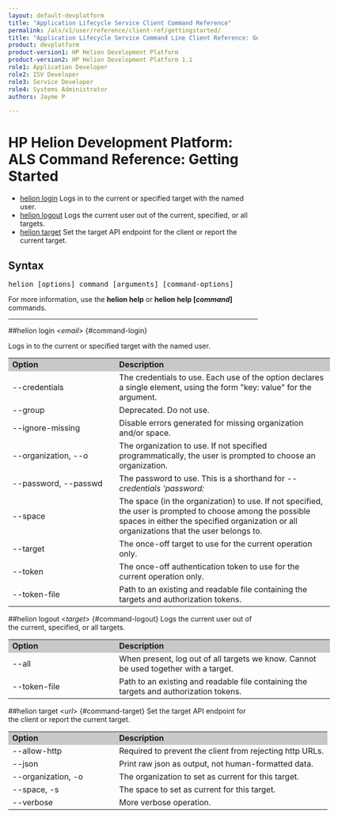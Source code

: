 ```yaml
---
layout: default-devplatform
title: "Application Lifecycle Service Client Command Reference"
permalink: /als/v1/user/reference/client-ref/gettingstarted/
title: "Application Lifecycle Service Command Line Client Reference: Getting Started"
product: devplatform
product-version1: HP Helion Development Platform
product-version2: HP Helion Development Platform 1.1
role1: Application Developer 
role2: ISV Developer
role3: Service Developer
role4: Systems Administrator
authors: Jayme P

---
```

<!--UNDER REVISION-->

# HP Helion Development Platform: ALS Command Reference: Getting Started

- [helion login](#command-login) Logs in to the current or specified target with the named user.
- [helion logout](#command-logout) Logs the current user out of the current, specified, or all targets.
- [helion target](#command-target) Set the target API endpoint for the client or report the current target.

## Syntax

<pre>helion [options] command [arguments] [command-options]</pre>

For more information, use the **helion help** or **helion help [*command*]** commands.

<hr>

##helion login <*email*> {#command-login}

Logs in to the current or specified target with the named user.

<table style="text-align: left; vertical-align: top; width:650px;">
<tr style="background-color: #C8C8C8;">
<td style="width: 200px;"><b>Option</b></td><td><b>Description</b></td>
</tr>
<tr>
<td>--credentials</td>
<td>The credentials to use. Each use of the option declares a single element, using the form "key: value" for the argument.</td>
</tr><tr>
<td>--group</td>
<td>Deprecated. Do not use.</td>
</tr><tr>
<td>--ignore-missing</td>
<td>Disable errors generated for missing organization and/or space.</td>
</tr>
<tr>
<td>--organization,  --o</td>
<td>The organization to use. If not specified programmatically, the user is prompted to choose an organization.</td>
</tr><tr>
<td>--password, --passwd</td>
<td>The password to use. This is a shorthand for <i>--credentials 'password:</i></td>
</tr><tr>
<td>--space</td>
<td>The space (in the organization) to use. If not specified, the user is prompted to choose among the possible spaces in either the specified organization or all organizations that the user belongs to.</td>
</tr><tr>
<td>--target</td>
<td>The once-off target to use for the current operation only.</td>
</tr><tr>
<td>--token</td>
<td>The once-off authentication token to use for the current operation only.</td>
</tr><tr>
<td>--token-file</td>
<td>Path to an existing and readable file containing the targets and authorization tokens.</td>
</tr>
</table>


##helion logout <*target*> {#command-logout}
Logs the current user out of the current, specified, or all targets.

<table style="text-align: left; vertical-align: top; width:650px;">
<tr style="background-color: #C8C8C8;">
<td style="width: 200px;"><b>Option</b></td><td><b>Description</b></td>
</tr>
<tr>
<td>--all</td>
<td>When present, log out of all targets we know. Cannot be used together with a target.</td>
</tr>
<td>--token-file</td>
<td>Path to an existing and readable file containing the targets and authorization tokens.</td>
</tr>
</table>

##helion target <*url*> {#command-target}
Set the target API endpoint for the client or report the current target.

<table style="text-align: left; vertical-align: top; width:650px;">
<tr style="background-color: #C8C8C8;">
<td style="width: 200px;"><b>Option</b></td><td><b>Description</b></td>
</tr>
<tr>
<td>--allow-http</td>
<td>Required to prevent the client from rejecting http URLs.</td>
</tr>
<tr>
<td>--json</td>
<td>Print raw json as output, not human-formatted data.</td>
</tr>
<tr>
<td>--organization, -o</td>
<td>The organization to set as current for this target.</td>
</tr><tr>
<td>--space, -s</td>
<td>The space to set as current for this target.</td>
</tr>
<tr><td>--verbose</td>
<td>More verbose operation.</td>
</tr>
</table>

